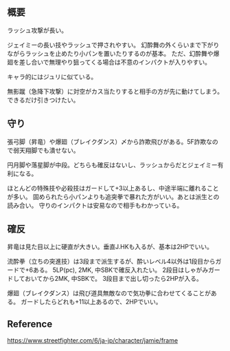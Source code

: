 ## 概要

ラッシュ攻撃が長い。

ジェイミーの長い技やラッシュで押されやすい。
幻酔舞の外くらいまで下がりながらラッシュを止めたり小パンを置いたりするのが基本。
ただ、幻酔舞や爆廻を差し合いで無理やり狙ってくる場合は不意のインパクトが入りやすい。

キャラ的にはジュリに似ている。

無影蹴（急降下攻撃）に対空がカス当たりすると相手の方が先に動けてしまう。できるだけ引きつけたい。

## 守り

張弓脚（昇竜）や爆廻（ブレイクダンス）〆から詐欺飛びがある。5F詐欺なので弱天翔脚でも潰せない。

円月脚や落星脚が中段。どちらも確反はないし、ラッシュからだとジェイミー有利になる。

ほとんどの特殊技や必殺技はガードして+3以上あるし、中途半端に離れることが多い。
固められたら小パンよりも追突拳で暴れた方がいい。あとは派生との読み合い。
守りのインパクトは安易なので相手もわかっている。

## 確反

昇竜は見た目以上に硬直が大きい。垂直J.HKも入るが、基本は2HPでいい。

流酔拳（立ちの突進技）は3段まで派生するが、酔いレベル4以外は1段目からガードで+6ある。
5LP(pc), 2MK, 中SBKで確反入れたい。
2段目はしゃがみガードしておいてから2MK, 中SBKで。
3段目まで出し切ったら2HPが入る。

爆廻（ブレイクダンス）は飛び道具無敵なので気功拳に合わせてくることがある。
ガードしたらどれも+11以上あるので、2HPでいい。

## Reference

https://www.streetfighter.com/6/ja-jp/character/jamie/frame
